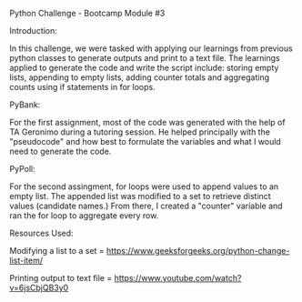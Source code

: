 Python Challenge - Bootcamp Module #3

Introduction:

In this challenge, we were tasked with applying our learnings from previous python classes to generate outputs and print to a text file. The learnings applied to generate the code and write the script include: storing empty lists, appending to empty lists, adding counter totals and aggregating counts using if statements in for loops.

PyBank:

For the first assignment, most of the code was generated with the help of TA Geronimo during a tutoring session. He helped principally with the "pseudocode" and how best to formulate the variables and what I would need to generate the code.

PyPoll:

For the second assingment, for loops were used to append values to an empty list. The appended list was modified to a set to retrieve distinct values (candidate names.) From there, I created a "counter" variable and ran the for loop to aggregate every row.

Resources Used:

Modifying a list to a set = https://www.geeksforgeeks.org/python-change-list-item/

Printing output to text file = https://www.youtube.com/watch?v=6jsCbjQB3y0
